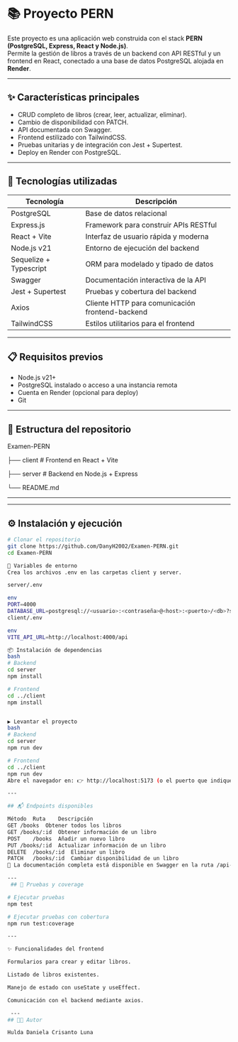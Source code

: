 # 📚 Proyecto PERN

Este proyecto es una aplicación web construida con el stack **PERN (PostgreSQL, Express, React y Node.js)**.  
Permite la gestión de libros a través de un backend con API RESTful y un frontend en React, conectado a una base de datos PostgreSQL alojada en **Render**.

---

## ✨ Características principales

- CRUD completo de libros (crear, leer, actualizar, eliminar).
- Cambio de disponibilidad con PATCH.
- API documentada con Swagger.
- Frontend estilizado con TailwindCSS.
- Pruebas unitarias y de integración con Jest + Supertest.
- Deploy en Render con PostgreSQL.

---

## 🚀 Tecnologías utilizadas

| Tecnología              | Descripción                                      |
|------------------------|--------------------------------------------------|
| PostgreSQL             | Base de datos relacional                         |
| Express.js             | Framework para construir APIs RESTful            |
| React + Vite           | Interfaz de usuario rápida y moderna             |
| Node.js v21            | Entorno de ejecución del backend                 |
| Sequelize + Typescript | ORM para modelado y tipado de datos              |
| Swagger                | Documentación interactiva de la API              |
| Jest + Supertest       | Pruebas y cobertura del backend                  |
| Axios                  | Cliente HTTP para comunicación frontend-backend  |
| TailwindCSS            | Estilos utilitarios para el frontend             |

---
## 📋 Requisitos previos

- Node.js v21+
- PostgreSQL instalado o acceso a una instancia remota
- Cuenta en Render (opcional para deploy)
- Git
---

## 📂 Estructura del repositorio
Examen-PERN 

├── client # Frontend en React + Vite 

├── server # Backend en Node.js + Express 

└── README.md

---


---

## ⚙️ Instalación y ejecución

```bash
# Clonar el repositorio
git clone https://github.com/DanyH2002/Examen-PERN.git
cd Examen-PERN

🔐 Variables de entorno
Crea los archivos .env en las carpetas client y server.

server/.env

env
PORT=4000
DATABASE_URL=postgresql://<usuario>:<contraseña>@<host>:<puerto>/<db>?ssl=true
client/.env

env
VITE_API_URL=http://localhost:4000/api

📦 Instalación de dependencias
bash
# Backend
cd server
npm install

# Frontend
cd ../client
npm install


▶️ Levantar el proyecto
bash
# Backend
cd server
npm run dev

# Frontend
cd ../client
npm run dev
Abre el navegador en: 👉 http://localhost:5173 (o el puerto que indique Vite)

---

## 📬 Endpoints disponibles

Método	Ruta	Descripción
GET	/books	Obtener todos los libros
GET	/books/:id	Obtener información de un libro
POST	/books	Añadir un nuevo libro
PUT	/books/:id	Actualizar información de un libro
DELETE	/books/:id	Eliminar un libro
PATCH	/books/:id	Cambiar disponibilidad de un libro
📘 La documentación completa está disponible en Swagger en la ruta /api-docs.

---
 ## 🧪 Pruebas y coverage

# Ejecutar pruebas
npm test

# Ejecutar pruebas con cobertura
npm run test:coverage

---

✨ Funcionalidades del frontend

Formularios para crear y editar libros.

Listado de libros existentes.

Manejo de estado con useState y useEffect.

Comunicación con el backend mediante axios.

 ---
## 👩‍💻 Autor

Hulda Daniela Crisanto Luna
